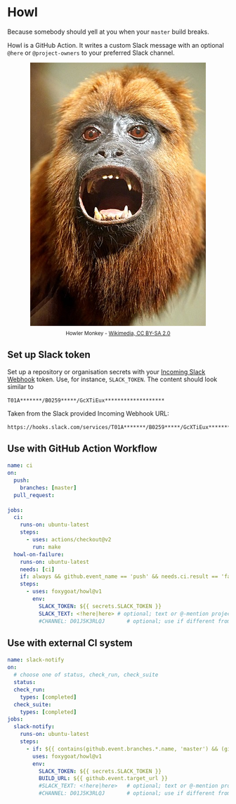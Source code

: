 # Howl

Because somebody should yell at you when your `master` build breaks.

Howl is a GitHub Action. It writes a custom Slack message with an
optional `@here` or `@project-owners` to your preferred Slack channel.

<div style="text-align:center;width:100%">
  <img src="howler.jpeg" alt="Howler Monkey"/>
  <br/>
  <sub>Howler Monkey -
    <a href="https://commons.wikimedia.org/wiki/File:DSC09108_-_Guyanan_Red_Howler_Monkey_(36384553204).jpg">
      Wikimedia, CC BY-SA 2.0
    </a>
  </sub>
</div>

## Set up Slack token

Set up a repository or organisation secrets with your [Incoming Slack
Webhook] token. Use, for instance, `SLACK_TOKEN`. The content should
look similar to

    T01A*******/B0259*****/GcXTiEux*******************

Taken from the Slack provided Incoming Webhook URL:

    https://hooks.slack.com/services/T01A*******/B0259*****/GcXTiEux*******************

[Incoming Slack Webhook]: https://slack.com/intl/en-au/help/articles/115005265063-Incoming-webhooks-for-Slack

## Use with GitHub Action Workflow

```yaml
name: ci
on:
  push:
    branches: [master]
  pull_request:

jobs:
  ci:
    runs-on: ubuntu-latest
    steps:
      - uses: actions/checkout@v2
        run: make
  howl-on-failure:
    runs-on: ubuntu-latest
    needs: [ci]
    if: always && github.event_name == 'push' && needs.ci.result == 'failure'
    steps:
      - uses: foxygoat/howl@v1
        env:
          SLACK_TOKEN: ${{ secrets.SLACK_TOKEN }}
          SLACK_TEXT: <!here|here> # optional; text or @-mention project owners by slack member ID, e.g. <@U0LAN0Z89>
          #CHANNEL: D01J5K3RLQJ       # optional; use if different from slack webhook setup, take from channel URL
```

## Use with external CI system

```yaml
name: slack-notify
on:
  # choose one of status, check_run, check_suite
  status:
  check_run:
    types: [completed]
  check_suite:
    types: [completed]
jobs:
  slack-notify:
    runs-on: ubuntu-latest
    steps:
      - if: ${{ contains(github.event.branches.*.name, 'master') && (github.event.state == 'failure' || github.event.state == 'error')}}
        uses: foxygoat/howl@v1
        env:
          SLACK_TOKEN: ${{ secrets.SLACK_TOKEN }}
          BUILD_URL: ${{ github.event.target_url }}
          #SLACK_TEXT: <!here|here>   # optional; text or @-mention project owners by slack member ID, e.g. <@U0LAN0Z89>
          #CHANNEL: D01J5K3RLQJ       # optional; use if different from slack webhook setup, take from channel URL
```
